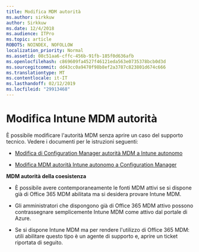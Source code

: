```yaml
---
title: Modifica MDM autorità
ms.author: sirkkuw
author: Sirkkuw
ms.date: 12/4/2018
ms.audience: ITPro
ms.topic: article
ROBOTS: NOINDEX, NOFOLLOW
localization_priority: Normal
ms.assetid: 08c51aa6-cffc-456b-91fb-185f0d636afb
ms.openlocfilehash: c869609fa4527f46121eda563e0735378bcb0d3d
ms.sourcegitcommit: dd43cc0a9470f98b8ef2a3787c823801d674c666
ms.translationtype: MT
ms.contentlocale: it-IT
ms.lasthandoff: 02/12/2019
ms.locfileid: "29913468"
---
```

# <a name="change-intune-mdm-authority"></a>Modifica Intune MDM autorità

È possibile modificare l'autorità MDM senza aprire un caso del supporto tecnico. Vedere i documenti per le istruzioni seguenti:
  
- [Modifica di Configuration Manager autorità MDM a Intune autonomo](https://docs.microsoft.com/sccm/mdm/deploy-use/migrate-change-mdm-authority)
    
- [Modifica MDM autorità Intune autonomo a Configuration Manager](https://docs.microsoft.com/sccm/mdm/deploy-use/change-mdm-authority)
    
 **MDM autorità della coesistenza**
  
- È possibile avere contemporaneamente le fonti MDM attivi se si dispone già di Office 365 MDM abilitata ma si desidera provare Intune MDM.
    
- Gli amministratori che dispongono già di Office 365 MDM attivo possono contrassegnare semplicemente Intune MDM come attivo dal portale di Azure.
    
- Se si dispone Intune MDM ma per rendere l'utilizzo di Office 365 MDM: utili abilitare questo tipo è un agente di supporto e, aprire un ticket riportata di seguito.
    

